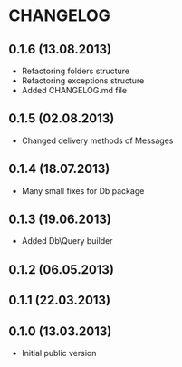 CHANGELOG
=========

0.1.6 (13.08.2013)
------------------
* Refactoring folders structure
* Refactoring exceptions structure
* Added CHANGELOG.md file

0.1.5 (02.08.2013)
------------------
* Changed delivery methods of Messages

0.1.4 (18.07.2013)
------------------
* Many small fixes for Db package

0.1.3 (19.06.2013)
------------------
* Added Db\Query builder

0.1.2 (06.05.2013)
------------------

0.1.1 (22.03.2013)
------------------

0.1.0 (13.03.2013)
------------------
* Initial public version
